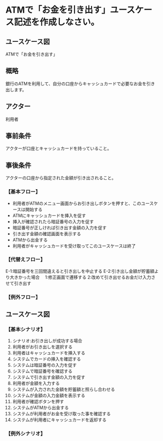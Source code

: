 # ATMで「お金を引き出す」ユースケース記述を作成しなさい。
## ユースケース図
ATMで「お金を引き出す」
## 概略
銀行のATMを利用して、自分の口座からキャッシュカードで必要なお金を引き出します。
## アクター
利用者
## 事前条件
アクターが口座とキャッシュカードを持っていること。
## 事後条件
アクターの口座から指定された金額が引き出されること。
### 【基本フロー】
- 利用者がATMのメニュー画面からお引き出しボタンを押すと、このユースケースは開始する
- ATMにキャッシュカードを挿入を促す
- 挿入が確認されたら暗証番号の入力を促す
- 暗証番号が正しければ引き出す金額の入力を促す
- 引き出す金額の確認画面を表示する
- ATMから出金する
- 利用者がキャッシュカードを受け取ってこのユースケースは終了

### 【代替えフロー】
E-1:暗証番号を三回間違えると引き出しを中止する
E-2:引き出し金額が貯蓄額より大きかった場合
　1:修正画面で遷移する
  2:改めて引き出せるお金だけ入力させて引き出す
### 【例外フロー】

## ユースケース図

### 【基本シナリオ】
1. シナリオ:お引き出しが成功する場合
2. 利用者がお引き出しを選択する
3. 利用者はキャッシュカードを挿入する
4. システムでカードの挿入を確認する
5. システムは暗証番号の入力を促す
6. システムで暗証番号を確認する
7. システムで引き出す金額の入力を促す
8. 利用者が金額を入力する
9. システムが入力された金額を貯蓄額と照らし合わせる
10. システムが金額の入力金額を表示する
11. 利用者が確認ボタンを押す
12. システムがATMから出金する
13. システムが利用者がお金を受け取った事を確認する
14. システムが利用者にキャッシュカードを返却する
### 【例外シナリオ】
